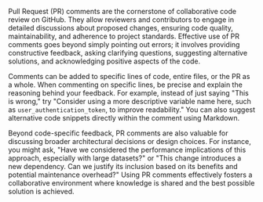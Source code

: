 Pull Request (PR) comments are the cornerstone of collaborative code review on GitHub. They allow reviewers and contributors to engage in detailed discussions about proposed changes, ensuring code quality, maintainability, and adherence to project standards. Effective use of PR comments goes beyond simply pointing out errors; it involves providing constructive feedback, asking clarifying questions, suggesting alternative solutions, and acknowledging positive aspects of the code.

Comments can be added to specific lines of code, entire files, or the PR as a whole. When commenting on specific lines, be precise and explain the reasoning behind your feedback. For example, instead of just saying "This is wrong," try "Consider using a more descriptive variable name here, such as `user_authentication_token`, to improve readability." You can also suggest alternative code snippets directly within the comment using Markdown.

Beyond code-specific feedback, PR comments are also valuable for discussing broader architectural decisions or design choices. For instance, you might ask, "Have we considered the performance implications of this approach, especially with large datasets?" or "This change introduces a new dependency. Can we justify its inclusion based on its benefits and potential maintenance overhead?" Using PR comments effectively fosters a collaborative environment where knowledge is shared and the best possible solution is achieved.